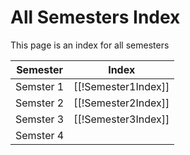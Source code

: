 # All Semesters Index
This page is an index for all semesters 

| Semester  | Index               |
| --------- | ------------------- |
| Semster 1 | [[!Semester1Index]] |
| Semster 2 | [[!Semester2Index]] |
| Semster 3 | [[!Semester3Index]] |
| Semster 4 |                     |